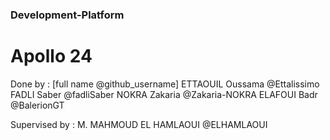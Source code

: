 ### Development-Platform

# Apollo 24

Done by : [full name  @github_username]
ETTAOUIL Oussama @Ettalissimo
FADLI Saber @fadliSaber
NOKRA Zakaria @Zakaria-NOKRA
ELAFOUI Badr @BalerionGT

Supervised by :
M. MAHMOUD EL HAMLAOUI @ELHAMLAOUI


